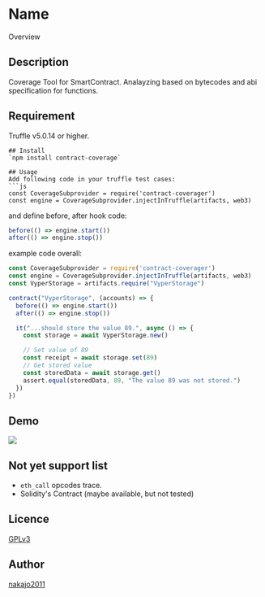 Name
====

Overview

## Description
Coverage Tool for SmartContract.
Analayzing based on bytecodes and abi specification for functions.

## Requirement
Truffle v5.0.14 or higher.

```
## Install
`npm install contract-coverage`

## Usage
Add following code in your truffle test cases:
```js
const CoverageSubprovider = require('contract-coverager')
const engine = CoverageSubprovider.injectInTruffle(artifacts, web3)
```

and define before, after hook code:
```js
before(() => engine.start())
after(() => engine.stop())
```

example code overall:
```js
const CoverageSubprovider = require('contract-coverager')
const engine = CoverageSubprovider.injectInTruffle(artifacts, web3)
const VyperStorage = artifacts.require("VyperStorage")

contract("VyperStorage", (accounts) => {
  before(() => engine.start())
  after(() => engine.stop())

  it("...should store the value 89.", async () => {
    const storage = await VyperStorage.new()

    // Set value of 89
    const receipt = await storage.set(89)
    // Get stored value
    const storedData = await storage.get()
    assert.equal(storedData, 89, "The value 89 was not stored.")
  })
})
```

## Demo
![](https://user-images.githubusercontent.com/1563840/57188087-e22b1400-6f33-11e9-8892-475a0454f056.png)

## Not yet support list
- `eth_call` opcodes trace.
- Solidity's Contract (maybe available, but not tested)

## Licence
[GPLv3](https://github.com/nakajo2011/contract-coverage/blob/master/LICENCE)

## Author
[nakajo2011](https://github.com/nakajo2011)
